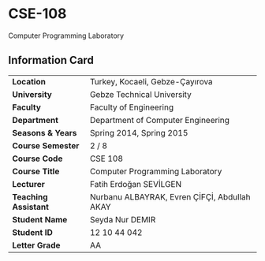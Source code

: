 # CSE-108
Computer Programming Laboratory

## Information Card
| | |
| --- | --- |
| **Location** | Turkey, Kocaeli, Gebze-Çayırova |
| **University** | Gebze Technical University |
| **Faculty** | Faculty of Engineering |
| **Department** | Department of Computer Engineering |
| **Seasons & Years** | Spring 2014, Spring 2015 |
| **Course Semester** | 2 / 8 |
| **Course Code** | CSE 108 |
| **Course Title** | Computer Programming Laboratory |
| **Lecturer** | Fatih Erdoğan SEVİLGEN |
| **Teaching Assistant** | Nurbanu ALBAYRAK, Evren ÇİFÇİ, Abdullah AKAY |
| **Student Name** | Seyda Nur DEMIR |
| **Student ID** | 12 10 44 042 |
| **Letter Grade** | AA |
